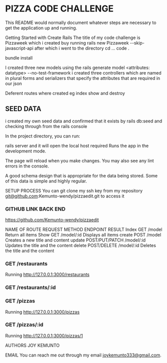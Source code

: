 # PIZZA CODE CHALLENGE
This README would normally document whatever steps are necessary to get the
application up and running.

Getting Started with Create Rails
The title of my code challenge is Pizzaweek which i created buy running rails new Pizzaweek --skip-javascript-api after which i went to the directory
cd ...<name of then directory>
code . <to open up my code>

bundle install

I created three new models using the rails generate model <name> <attributes: datatype> --no-test-framework
i created three controllers which are named in plural forms and serializers that specify the attributes that are required in our json

Deferent routes where created eg index show and destroy

## SEED DATA
i created my own seed data and confirmed that it exists by rails db:seed and checking through from the rails console

In the project directory, you can run:

rails server and it will open the local host required 
Runs the app in the development mode.


The page will reload when you make changes.
You may also see any lint errors in the console.

A good schema design that is appropriate for the data being stored. Some of this data is simple and highly regular.


SETUP PROCESS You can git clone my ssh key from my repository git@github.com:Kemunto-wendy/pizzaedit.git to access it

### GITHUB LINK BACK END
https://github.com/Kemunto-wendy/pizzaedit

NAME OF ROUTE REQUEST METHOD ENDPOINT RESULT Index GET /model Return all items Show GET /model/:id Displays all items create POST /model Creates a new title and content update POST/PUT/PATCH /model/:id Updates the title and the content delete POST/DELETE /model/:id Deletes the title and the content

### GET /restaurants
Running http://127.0.0.1:3000/restaurants

### GET /restaurants/:id

### GET /pizzas
Running http://127.0.0.1:3000/pizzas

### GET /pizzas/:id
Running http://127.0.0.1:3000/pizzas/1

AUTHORS
JOY KEMUNTO

EMAIL
You can reach me out through my email joykemunto333@gmail.com.